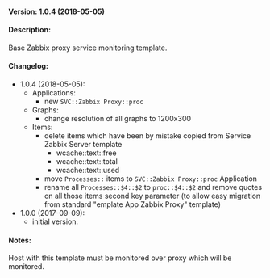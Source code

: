 #### Version: 1.0.4 (2018-05-05)

#### Description:
Base Zabbix proxy service monitoring template.

#### Changelog:
- 1.0.4 (2018-05-05):
  - Applications:
    - new ```SVC::Zabbix Proxy::proc``` 
  - Graphs:
    - change resolution of all graphs to 1200x300
  - Items:
    - delete items which have been by mistake copied from Service Zabbix Server template
      - wcache::text::free
      - wcache::text::total
      - wcache::text::used
    - move ```Processes::``` items to ```SVC::Zabbix Proxy::proc``` Application
    - rename all ```Processes::$4::$2``` to ```proc::$4::$2``` and remove quotes on all those items second key parameter (to allow easy migration from standard "emplate App Zabbix Proxy" template)
- 1.0.0 (2017-09-09):
  - initial version.

#### Notes:
Host with this template must be monitored over proxy which will be monitored.